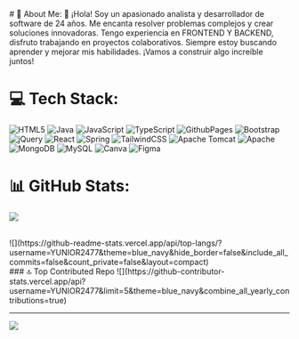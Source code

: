 <div color="blue">
# 💫 About Me:
👋 ¡Hola! Soy un apasionado analista y desarrollador de software de 24 años. Me encanta resolver problemas complejos y crear soluciones innovadoras. Tengo experiencia en FRONTEND Y BACKEND, disfruto trabajando en proyectos colaborativos. Siempre estoy buscando aprender y mejorar mis habilidades. ¡Vamos a construir algo increíble juntos!


# 💻 Tech Stack:
![HTML5](https://img.shields.io/badge/html5-%23E34F26.svg?style=for-the-badge&logo=html5&logoColor=white) ![Java](https://img.shields.io/badge/java-%23ED8B00.svg?style=for-the-badge&logo=openjdk&logoColor=white) ![JavaScript](https://img.shields.io/badge/javascript-%23323330.svg?style=for-the-badge&logo=javascript&logoColor=%23F7DF1E) ![TypeScript](https://img.shields.io/badge/typescript-%23007ACC.svg?style=for-the-badge&logo=typescript&logoColor=white) ![GithubPages](https://img.shields.io/badge/github%20pages-121013?style=for-the-badge&logo=github&logoColor=white) ![Bootstrap](https://img.shields.io/badge/bootstrap-%238511FA.svg?style=for-the-badge&logo=bootstrap&logoColor=white) ![jQuery](https://img.shields.io/badge/jquery-%230769AD.svg?style=for-the-badge&logo=jquery&logoColor=white) ![React](https://img.shields.io/badge/react-%2320232a.svg?style=for-the-badge&logo=react&logoColor=%2361DAFB) ![Spring](https://img.shields.io/badge/spring-%236DB33F.svg?style=for-the-badge&logo=spring&logoColor=white) ![TailwindCSS](https://img.shields.io/badge/tailwindcss-%2338B2AC.svg?style=for-the-badge&logo=tailwind-css&logoColor=white) ![Apache Tomcat](https://img.shields.io/badge/apache%20tomcat-%23F8DC75.svg?style=for-the-badge&logo=apache-tomcat&logoColor=black) ![Apache](https://img.shields.io/badge/apache-%23D42029.svg?style=for-the-badge&logo=apache&logoColor=white) ![MongoDB](https://img.shields.io/badge/MongoDB-%234ea94b.svg?style=for-the-badge&logo=mongodb&logoColor=white) ![MySQL](https://img.shields.io/badge/mysql-4479A1.svg?style=for-the-badge&logo=mysql&logoColor=white) ![Canva](https://img.shields.io/badge/Canva-%2300C4CC.svg?style=for-the-badge&logo=Canva&logoColor=white) ![Figma](https://img.shields.io/badge/figma-%23F24E1E.svg?style=for-the-badge&logo=figma&logoColor=white)
# 📊 GitHub Stats:
![](https://github-readme-streak-stats.herokuapp.com/?user=YUNIOR2477&theme=blue_navy&hide_border=false)   
<br>
<div margin="30px">
![](https://github-readme-stats.vercel.app/api/top-langs/?username=YUNIOR2477&theme=blue_navy&hide_border=false&include_all_commits=false&count_private=false&layout=compact)
</div>
### 🔝 Top Contributed Repo
![](https://github-contributor-stats.vercel.app/api?username=YUNIOR2477&limit=5&theme=blue_navy&combine_all_yearly_contributions=true)

---
[![](https://visitcount.itsvg.in/api?id=YUNIOR2477&icon=2&color=11)](https://visitcount.itsvg.in)

